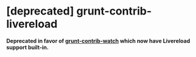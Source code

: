 # [deprecated] grunt-contrib-livereload

**Deprecated in favor of [grunt-contrib-watch](https://github.com/gruntjs/grunt-contrib-watch#optionslivereload) which now have Livereload support built-in.**
